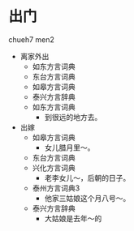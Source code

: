 # 出门
chueh7 men2
+ 离家外出
  * 如东方言词典
  * 东台方言词典
  * 如皋方言词典
  * 泰兴方言辞典
  * 如东方言词典
    + 到很远的地方去。
+ 出嫁
  * 如皋方言词典
    - 女儿腊月里～。
  * 东台方言词典
  * 兴化方言词典
    - 老李女儿～，后朝的日子。
  * 泰州方言词典3
    - 他家三姑娘这个月八号～。
  * 泰兴方言辞典
    - 大姑娘是去年～的

